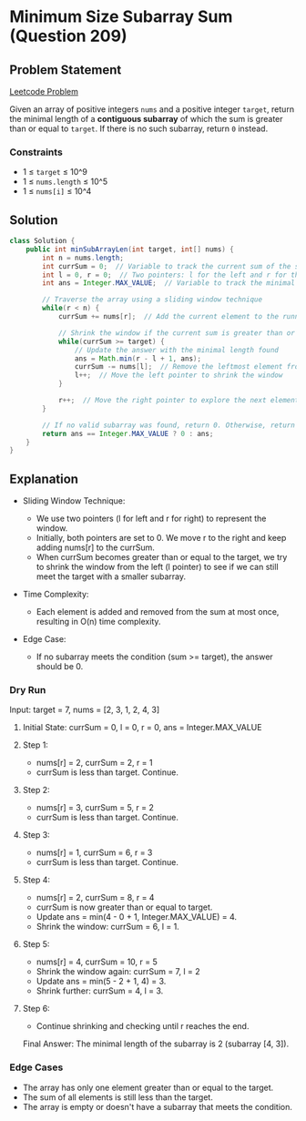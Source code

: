 # Minimum Size Subarray Sum (Question 209)

## Problem Statement

[Leetcode Problem](https://leetcode.com/problems/minimum-size-subarray-sum/)

Given an array of positive integers `nums` and a positive integer `target`, return the minimal length of a **contiguous subarray** of which the sum is greater than or equal to `target`. If there is no such subarray, return `0` instead.

### Constraints

-   1 ≤ `target` ≤ 10^9
-   1 ≤ `nums.length` ≤ 10^5
-   1 ≤ `nums[i]` ≤ 10^4

## Solution

```java
class Solution {
    public int minSubArrayLen(int target, int[] nums) {
        int n = nums.length;
        int currSum = 0;  // Variable to track the current sum of the subarray
        int l = 0, r = 0;  // Two pointers: l for the left and r for the right of the sliding window
        int ans = Integer.MAX_VALUE;  // Variable to track the minimal length of the subarray

        // Traverse the array using a sliding window technique
        while(r < n) {
            currSum += nums[r];  // Add the current element to the running sum

            // Shrink the window if the current sum is greater than or equal to the target
            while(currSum >= target) {
                // Update the answer with the minimal length found
                ans = Math.min(r - l + 1, ans);
                currSum -= nums[l];  // Remove the leftmost element from the sum
                l++;  // Move the left pointer to shrink the window
            }

            r++;  // Move the right pointer to explore the next element
        }

        // If no valid subarray was found, return 0. Otherwise, return the minimal length.
        return ans == Integer.MAX_VALUE ? 0 : ans;
    }
}
```

## Explanation

-   Sliding Window Technique:

    -   We use two pointers (l for left and r for right) to represent the window.
    -   Initially, both pointers are set to 0. We move r to the right and keep adding nums[r] to the currSum.
    -   When currSum becomes greater than or equal to the target, we try to shrink the window from the left (l pointer) to see if we can still meet the target with a smaller subarray.

-   Time Complexity:

    -   Each element is added and removed from the sum at most once, resulting in O(n) time complexity.

-   Edge Case:

    -   If no subarray meets the condition (sum >= target), the answer should be 0.

### Dry Run

Input: target = 7, nums = [2, 3, 1, 2, 4, 3]

1.  Initial State: currSum = 0, l = 0, r = 0, ans = Integer.MAX_VALUE

2.  Step 1:

    -   nums[r] = 2, currSum = 2, r = 1
    -   currSum is less than target. Continue.

3.  Step 2:

    -   nums[r] = 3, currSum = 5, r = 2
    -   currSum is less than target. Continue.

4.  Step 3:

    -   nums[r] = 1, currSum = 6, r = 3
    -   currSum is less than target. Continue.

5.  Step 4:

    -   nums[r] = 2, currSum = 8, r = 4
    -   currSum is now greater than or equal to target.
    -   Update ans = min(4 - 0 + 1, Integer.MAX_VALUE) = 4.
    -   Shrink the window: currSum = 6, l = 1.

6.  Step 5:

    -   nums[r] = 4, currSum = 10, r = 5
    -   Shrink the window again: currSum = 7, l = 2
    -   Update ans = min(5 - 2 + 1, 4) = 3.
    -   Shrink further: currSum = 4, l = 3.

7.  Step 6:

    -   Continue shrinking and checking until r reaches the end.

    Final Answer: The minimal length of the subarray is 2 (subarray [4, 3]).

### Edge Cases

-   The array has only one element greater than or equal to the target.
-   The sum of all elements is still less than the target.
-   The array is empty or doesn't have a subarray that meets the condition.
